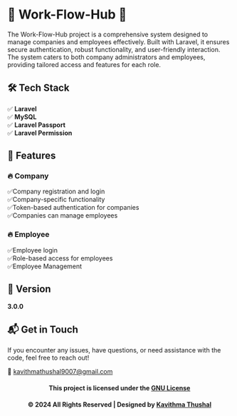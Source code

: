 # 🌟 Work-Flow-Hub 🌟

The Work-Flow-Hub project is a comprehensive system designed to manage companies and employees effectively. Built with
Laravel, it ensures secure authentication, robust functionality, and user-friendly interaction. The system caters to
both company administrators and employees, providing tailored access and features for each role.

## 🛠️ Tech Stack

✅ **Laravel**<br/>
✅ **MySQL**<br/>
✅ **Laravel Passport**<br/>
✅ **Laravel Permission**<br/>

## 🚀 Features

### 🔥 Company

✅Company registration and login<br/>
✅Company-specific functionality<br/>
✅Token-based authentication for companies<br/>
✅Companies can manage employees<br/>

### 🔥 Employee

✅Employee login<br/>
✅Role-based access for employees<br/>
✅Employee Management<br/>

## 📝 Version

**3.0.0**

## 📬 Get in Touch

If you encounter any issues, have questions, or need assistance with the code, feel free to reach out!

📧 [kavithmathushal9007@gmail.com](mailto:kavithmathushal9007@gmail.com)

<div align="center">

#### This project is licensed under the [GNU License](LICENSE)

#### © 2024 All Rights Reserved | Designed by [Kavithma Thushal](https://github.com/Kavithma-Thushal)

</div>
